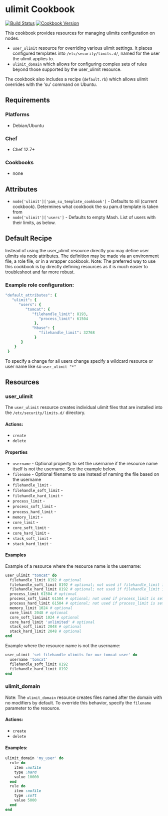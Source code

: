 # ulimit Cookbook

[![Build Status](https://travis-ci.org/bmhatfield/chef-ulimit.svg?branch=master)](https://travis-ci.org/bmhatfield/chef-ulimit) [![Cookbook Version](https://img.shields.io/cookbook/v/ulimit.svg)](https://supermarket.chef.io/cookbooks/ulimit)

This cookbook provides resources for managing ulimits configuration on nodes.

- `user_ulimit` resource for overriding various ulimit settings. It places configured templates into `/etc/security/limits.d/`, named for the user the ulimit applies to.
- `ulimit_domain` which allows for configuring complex sets of rules beyond those supported by the user_ulimit resource.

The cookbook also includes a recipe (`default.rb`) which allows ulimit overrides with the 'su' command on Ubuntu.

## Requirements

### Platforms

- Debian/Ubuntu

### Chef

- Chef 12.7+

### Cookbooks

- none

## Attributes

- `node['ulimit']['pam_su_template_cookbook']` - Defaults to nil (current cookbook). Determines what cookbook the su pam.d template is taken from
- `node['ulimit']['users']` - Defaults to empty Mash. List of users with their limits, as below.

## Default Recipe

Instead of using the user_ulimit resource directly you may define user ulimits via node attributes. The definition may be made via an environment file, a role file, or in a wrapper cookbook. Note: The preferred way to use this cookbook is by directly defining resources as it is much easier to troubleshoot and far more robust.

### Example role configuration:

```ruby
"default_attributes": {
   "ulimit": {
      "users": {
         "tomcat": {
            "filehandle_limit": 8193,
               "process_limit": 61504
             },
            "hbase": {
               "filehandle_limit": 32768
             }
       }
    }
 }
```

To specify a change for all users change specify a wildcard resource or user name like so `user_ulimit "*"`

## Resources

### user_ulimit

The `user_ulimit` resource creates individual ulimit files that are installed into the `/etc/security/limits.d/` directory.

#### Actions:

- `create`
- `delete`

#### Properties

- `username` - Optional property to set the username if the resource name itself is not the username. See the example below.
- `filename` - Optional filename to use instead of naming the file based on the username
- `filehandle_limit` -
- `filehandle_soft_limit` -
- `filehandle_hard_limit` -
- `process_limit` -
- `process_soft_limit` -
- `process_hard_limit` -
- `memory_limit` -
- `core_limit` -
- `core_soft_limit` -
- `core_hard_limit` -
- `stack_soft_limit` -
- `stack_hard_limit` -

#### Examples

Example of a resource where the resource name is the username:

```ruby
user_ulimit "tomcat" do
  filehandle_limit 8192 # optional
  filehandle_soft_limit 8192 # optional; not used if filehandle_limit is set)
  filehandle_hard_limit 8192 # optional; not used if filehandle_limit is set)
  process_limit 61504 # optional
  process_soft_limit 61504 # optional; not used if process_limit is set)
  process_hard_limit 61504 # optional; not used if process_limit is set)
  memory_limit 1024 # optional
  core_limit 2048 # optional
  core_soft_limit 1024 # optional
  core_hard_limit 'unlimited' # optional
  stack_soft_limit 2048 # optional
  stack_hard_limit 2048 # optional
end
```

Example where the resource name is not the username:

```ruby
user_ulimit 'set filehandle ulimits for our tomcat user' do
  username 'tomcat'
  filehandle_soft_limit 8192
  filehandle_hard_limit 8192
end
```

### ulimit_domain

Note: The `ulimit_domain` resource creates files named after the domain with no modifiers by default. To override this behavior, specify the `filename` parameter to the resource.

#### Actions:

- `create`
- `delete`

#### Examples:

```ruby
ulimit_domain 'my_user' do
  rule do
    item :nofile
    type :hard
    value 10000
  end
  rule do
    item :nofile
    type :soft
    value 5000
  end
end
```
